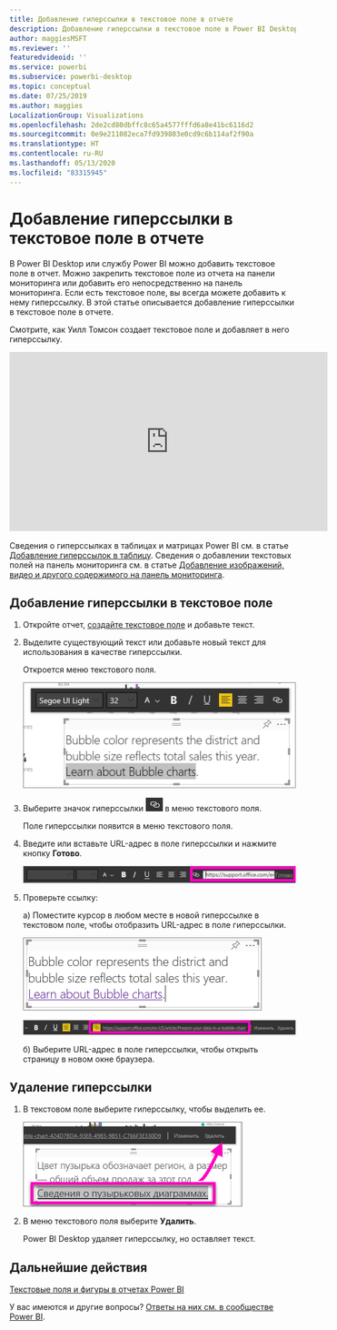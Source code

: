 ```yaml
---
title: Добавление гиперссылки в текстовое поле в отчете
description: Добавление гиперссылки в текстовое поле в Power BI Desktop и службу Power BI
author: maggiesMSFT
ms.reviewer: ''
featuredvideoid: ''
ms.service: powerbi
ms.subservice: powerbi-desktop
ms.topic: conceptual
ms.date: 07/25/2019
ms.author: maggies
LocalizationGroup: Visualizations
ms.openlocfilehash: 2de2cd80dbffc8c65a4577fffd6a8e41bc6116d2
ms.sourcegitcommit: 0e9e211082eca7fd939803e0cd9c6b114af2f90a
ms.translationtype: HT
ms.contentlocale: ru-RU
ms.lasthandoff: 05/13/2020
ms.locfileid: "83315945"
---
```

# <a name="add-a-hyperlink-to-a-text-box-in-a-report"></a>Добавление гиперссылки в текстовое поле в отчете
В Power BI Desktop или службу Power BI можно добавить текстовое поле в отчет. Можно закрепить текстовое поле из отчета на панели мониторинга или добавить его непосредственно на панель мониторинга. Если есть текстовое поле, вы всегда можете добавить к нему гиперссылку. В этой статье описывается добавление гиперссылки в текстовое поле в отчете. 


Смотрите, как Уилл Томсон создает текстовое поле и добавляет в него гиперссылку. 

<iframe width="560" height="315" src="https://www.youtube.com/embed/_3q6VEBhGew#t=0m55s" frameborder="0" allowfullscreen></iframe>

Сведения о гиперссылках в таблицах и матрицах Power BI см. в статье [Добавление гиперссылок в таблицу](power-bi-hyperlinks-in-tables.md). Сведения о добавлении текстовых полей на панель мониторинга см. в статье [Добавление изображений, видео и другого содержимого на панель мониторинга](service-dashboard-add-widget.md). 

## <a name="to-add-a-hyperlink-to-a-text-box"></a>Добавление гиперссылки в текстовое поле
1. Откройте отчет, [создайте текстовое поле](power-bi-reports-add-text-and-shapes.md) и добавьте текст. 
2. Выделите существующий текст или добавьте новый текст для использования в качестве гиперссылки. 

   Откроется меню текстового поля.
   
   ![Выделите текст в текстовом поле](media/service-add-hyperlink-to-text-box/power-bi-hyperlink-new.png)
3. Выберите значок гиперссылки ![Значок гиперссылки](media/service-add-hyperlink-to-text-box/power-bi-hyperlink-icon.png) в меню текстового поля.

   Поле гиперссылки появится в меню текстового поля.

4. Введите или вставьте URL-адрес в поле гиперссылки и нажмите кнопку **Готово**.
   
   ![Введите или вставьте URL-адрес в поле гиперссылки](media/service-add-hyperlink-to-text-box/power-bi-add-link.png)
5. Проверьте ссылку:  

   а) Поместите курсор в любом месте в новой гиперссылке в текстовом поле, чтобы отобразить URL-адрес в поле гиперссылки.  
     
      ![Гиперссылка в текстовом поле](media/service-add-hyperlink-to-text-box/power-bi-test-link.png)
   
      ![URL-адрес в поле гиперссылки](media/service-add-hyperlink-to-text-box/power-bi-hyperlink-edit.png)

   б) Выберите URL-адрес в поле гиперссылки, чтобы открыть страницу в новом окне браузера.

## <a name="to-remove-the-hyperlink"></a>Удаление гиперссылки
1. В текстовом поле выберите гиперссылку, чтобы выделить ее.
   
     ![Удалите гиперссылку](media/service-add-hyperlink-to-text-box/power-bi-hyperlink-remove.png)
2. В меню текстового поля выберите **Удалить**. 

   Power BI Desktop удаляет гиперссылку, но оставляет текст.

## <a name="next-steps"></a>Дальнейшие действия
[Текстовые поля и фигуры в отчетах Power BI](power-bi-reports-add-text-and-shapes.md)

У вас имеются и другие вопросы? [Ответы на них см. в сообществе Power BI](https://community.powerbi.com/).


